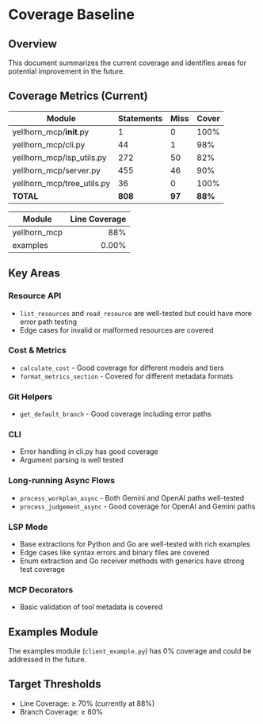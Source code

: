 # Coverage Baseline

## Overview

This document summarizes the current coverage and identifies areas for potential improvement in the future.

## Coverage Metrics (Current)

| Module | Statements | Miss | Cover |
|--------|------------|------|-------|
| yellhorn_mcp/__init__.py | 1 | 0 | 100% |
| yellhorn_mcp/cli.py | 44 | 1 | 98% |
| yellhorn_mcp/lsp_utils.py | 272 | 50 | 82% |
| yellhorn_mcp/server.py | 455 | 46 | 90% |
| yellhorn_mcp/tree_utils.py | 36 | 0 | 100% |
| **TOTAL** | **808** | **97** | **88%** |

| Module | Line Coverage |
|--------|-------------:|
| yellhorn_mcp | 88% |
| examples | 0.00% |

## Key Areas

### Resource API

- `list_resources` and `read_resource` are well-tested but could have more error path testing
- Edge cases for invalid or malformed resources are covered

### Cost & Metrics

- `calculate_cost` - Good coverage for different models and tiers
- `format_metrics_section` - Covered for different metadata formats

### Git Helpers

- `get_default_branch` - Good coverage including error paths

### CLI

- Error handling in cli.py has good coverage
- Argument parsing is well tested

### Long-running Async Flows

- `process_workplan_async` - Both Gemini and OpenAI paths well-tested
- `process_judgement_async` - Good coverage for OpenAI and Gemini paths

### LSP Mode

- Base extractions for Python and Go are well-tested with rich examples
- Edge cases like syntax errors and binary files are covered
- Enum extraction and Go receiver methods with generics have strong test coverage

### MCP Decorators

- Basic validation of tool metadata is covered

## Examples Module

The examples module (`client_example.py`) has 0% coverage and could be addressed in the future.

## Target Thresholds

- Line Coverage: ≥ 70% (currently at 88%)
- Branch Coverage: ≥ 80%